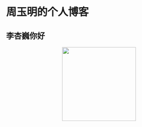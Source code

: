 # 周玉明的个人博客

## 李杏巍你好

<div align="center"><img width="200" height="auto" src="https://www.bobinsun.cn/assets/images/logo-top.jpg"/></div>

